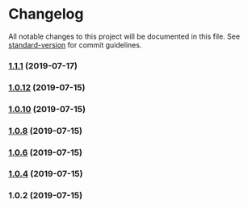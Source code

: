 # Changelog

All notable changes to this project will be documented in this file. See [standard-version](https://github.com/conventional-changelog/standard-version) for commit guidelines.

### [1.1.1](https://github.com/levabala/generate-maze/compare/v1.0.12...v1.1.1) (2019-07-17)



### [1.0.12](https://github.com/levabala/generate-maze/compare/v1.0.10...v1.0.12) (2019-07-15)



### [1.0.10](https://github.com/levabala/generate-maze/compare/v1.0.8...v1.0.10) (2019-07-15)



### [1.0.8](https://github.com/levabala/generate-maze/compare/v1.0.6...v1.0.8) (2019-07-15)



### [1.0.6](https://github.com/levabala/generate-maze/compare/v1.0.4...v1.0.6) (2019-07-15)



### [1.0.4](https://github.com/levabala/generate-maze/compare/v1.0.2...v1.0.4) (2019-07-15)



### 1.0.2 (2019-07-15)
